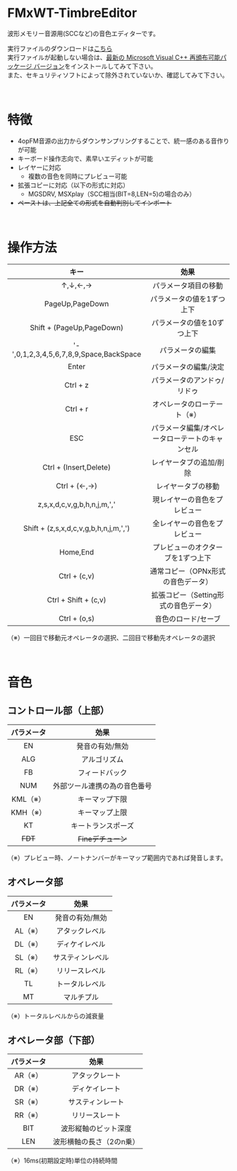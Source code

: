 # FMxWT-TimbreEditor
波形メモリー音源用(SCCなど)の音色エディターです。  

実行ファイルのダウンロードは[こちら](https://github.com/DM-88mkII/FMxWT-TimbreEditor/blob/main/FMxWT-TimbreEditor/x64/Release/FMxWT-TimbreEditor.exe)  
実行ファイルが起動しない場合は、[最新の Microsoft Visual C++ 再頒布可能パッケージ バージョン](https://learn.microsoft.com/ja-jp/cpp/windows/latest-supported-vc-redist?view=msvc-170#latest-microsoft-visual-c-redistributable-version)をインストールしてみて下さい。  
また、セキュリティソフトによって除外されていないか、確認してみて下さい。

<br>

# 特徴
* 4opFM音源の出力からダウンサンプリングすることで、統一感のある音作りが可能
* キーボード操作志向で、素早いエディットが可能
* レイヤーに対応
  * 複数の音色を同時にプレビュー可能
* 拡張コピーに対応（以下の形式に対応）
  * MGSDRV, MSXplay（SCC相当(BIT=8,LEN=5)の場合のみ）
* ~~ペーストは、上記全ての形式を自動判別してインポート~~

<br>

# 操作方法
|キー|効果|
|:-:|:-:|
|↑,↓,←,→|パラメータ項目の移動|
|PageUp,PageDown|パラメータの値を1ずつ上下|
|Shift + (PageUp,PageDown)|パラメータの値を10ずつ上下|
|'-',0,1,2,3,4,5,6,7,8,9,Space,BackSpace|パラメータの編集|
|Enter|パラメータの編集/決定|
|Ctrl + z|パラメータのアンドゥ/リドゥ|
|Ctrl + r|オペレータのローテート（※）|
|ESC|パラメータ編集/オペレータローテートのキャンセル|
|Ctrl + (Insert,Delete)|レイヤータブの追加/削除|
|Ctrl + (←,→)|レイヤータブの移動|
|z,s,x,d,c,v,g,b,h,n,j,m,','|現レイヤーの音色をプレビュー|
|Shift + (z,s,x,d,c,v,g,b,h,n,j,m,',')|全レイヤーの音色をプレビュー|
|Home,End|プレビューのオクターブを1ずつ上下|
|Ctrl + (c,v)|通常コピー（OPNx形式の音色データ）|
|Ctrl + Shift + (c,v)|拡張コピー（Setting形式の音色データ）|
|Ctrl + (o,s)|音色のロード/セーブ|

（※）一回目で移動元オペレータの選択、二回目で移動先オペレータの選択

<br>

# 音色
## コントロール部（上部）
|パラメータ|効果|
|:-:|:-:|
|EN|発音の有効/無効|
|ALG|アルゴリズム|
|FB|フィードバック|
|NUM|外部ツール連携の為の音色番号|
|KML（※）|キーマップ下限|
|KMH（※）|キーマップ上限|
|KT|キートランスポーズ|
|~~FDT~~|~~Fineデチューン~~|

（※）プレビュー時、ノートナンバーがキーマップ範囲内であれば発音します。

## オペレータ部
|パラメータ|効果|
|:-:|:-:|
|EN|発音の有効/無効|
|AL（※）|アタックレベル|
|DL（※）|ディケイレベル|
|SL（※）|サスティンレベル|
|RL（※）|リリースレベル|
|TL|トータルレベル|
|MT|マルチプル|

（※）トータルレベルからの減衰量  

## オペレータ部（下部）
|パラメータ|効果|
|:-:|:-:|
|AR（※）|アタックレート|
|DR（※）|ディケイレート|
|SR（※）|サスティンレート|
|RR（※）|リリースレート|
|BIT|波形縦軸のビット深度|
|LEN|波形横軸の長さ（2のn乗）|

（※）16ms(初期設定時)単位の持続時間  
